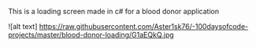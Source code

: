 This is a loading screen made in c# for a blood donor application

![alt text] https://raw.githubusercontent.com/Aster1sk76/-100daysofcode-projects/master/blood-donor-loading/G1aEQkQ.jpg
